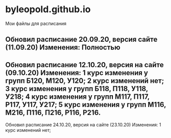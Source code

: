 # byleopold.github.io
Мои файлы для расписания

Обновил расписание 20.09.20, версия сайте (11.09.20)
Изменения: Полностью
-----------------------------------------------------------------
Обновил расписание 12.10.20, версия на сайте (09.10.20) Изменения:
1 курс изменения у групп Б120, М120, У120;
2 курс изменений нет;
3 курс изменения у групп Б118, П118, У118, У218;
4 курс изменения у групп М117, П117, Р117, У117, У217;
5 курс изменения у групп М116, М216, П116, П216, Р116, Р216.
-----------------------------------------------------------------
Обновил расписание 24.10.20, версия на сайте (23.10.20) Изменения:
1 курс изменений нет;
